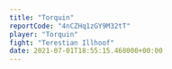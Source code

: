 ```yaml
---
title: "Torquin"
reportCode: "4nCZHq1zGY9M32tT"
player: "Torquin"
fight: "Terestian Illhoof"
date: 2021-07-01T18:55:15.468000+00:00
---
```

